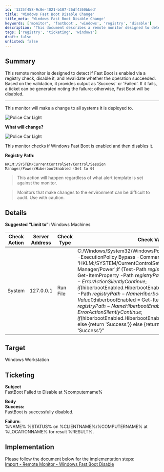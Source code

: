 ```yaml
---
id: '1325f458-9c0e-4021-b107-26df4360bbed'
title: 'Windows Fast Boot Disable Change'
title_meta: 'Windows Fast Boot Disable Change'
keywords: ['monitor', 'fastboot', 'windows', 'registry', 'disable']
description: 'This document describes a remote monitor designed to detect if Windows Fast Boot is enabled via a registry check, disable it, and validate the change. If the operation fails, a ticket is generated noting the failure; otherwise, it confirms successful disabling of Fast Boot.'
tags: ['registry', 'ticketing', 'windows']
draft: false
unlisted: false
---
```


## Summary

This remote monitor is designed to detect if Fast Boot is enabled via a registry check, disable it, and revalidate whether the operation succeeded. Based on the validation, it provides output as 'Success' or 'Failed'. If it fails, a ticket can be generated noting the failure; otherwise, Fast Boot will be disabled.

---

This monitor will make a change to all systems it is deployed to.

![Police Car Light](https://c.tenor.com/8vSJsVW-1pQAAAAj/police-car-light-joypixels.gif)

**What will change?**

![Police Car Light](https://c.tenor.com/8vSJsVW-1pQAAAAj/police-car-light-joypixels.gif)

This monitor checks if Windows Fast Boot is enabled and then disables it.

**Registry Path:**
```
HKLM:/SYSTEM/CurrentControlSet/Control/Session Manager/Power/HiberbootEnabled (Set to 0)
```

> This action will happen regardless of what alert template is set against the monitor.

> Monitors that make changes to the environment can be difficult to audit. Use with caution.

## Details

**Suggested "Limit to"**: Windows Machines

| Check Action | Server Address | Check Type | Check Value | Comparator | Interval | Result |
|--------------|----------------|-------------|--------------|------------|----------|--------|
| System       | 127.0.0.1      | Run File    | C:/Windows/System32/WindowsPowerShell/v1.0/powershell.exe -ExecutionPolicy Bypass -Command "$registryPath = 'HKLM:/SYSTEM/CurrentControlSet/Control/Session Manager/Power';if (Test-Path $registryPath) \{$hiberbootEnabled = Get-ItemProperty -Path $registryPath -Name HiberbootEnabled -ErrorAction SilentlyContinue;if($hiberbootEnabled.HiberbootEnabled -eq 1) \{Set-ItemProperty -Path $registryPath -Name HiberbootEnabled -Value 0;$hiberbootEnabled = Get-ItemProperty -Path $registryPath -Name HiberbootEnabled -ErrorAction SilentlyContinue;if ($hiberbootEnabled.HiberbootEnabled -ne 0) \{return 'Failed'} else \{return 'Success'}} else \{return 'Success'}} else \{return 'Success'}" | Does Not Contain | 86400 | Failed |

## Target

Windows Workstation

## Ticketing

**Subject**  
FastBoot Failed to Disable at %computername%

**Body**  
**Success:**  
FastBoot is successfully disabled.  

**Failure:**  
%NAME% %STATUS% on %CLIENTNAME%/%COMPUTERNAME% at %LOCATIONNAME% for result %RESULT%.

## Implementation

Please follow the document below for the implementation steps:  
[Import - Remote Monitor - Windows Fast Boot Disable](<./Import-%20Windows%20Fast%20Boot%20Disable%20Change.md>)